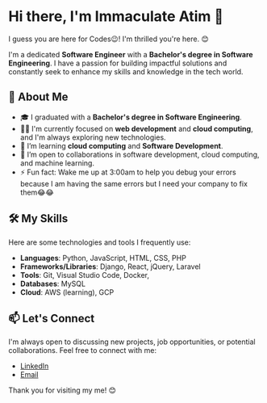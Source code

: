 # Hi there, I'm Immaculate Atim 👋

I guess you are here for Codes😉! I'm thrilled you're here. 😊

I'm a dedicated **Software Engineer** with a **Bachelor's degree in Software Engineering**. I have a passion for building impactful solutions and constantly seek to enhance my skills and knowledge in the tech world.

## 🚀 About Me
- 🎓 I graduated with a **Bachelor's degree in Software Engineering**.
- 👩‍💻 I'm currently focused on **web development** and **cloud computing**, and I'm always exploring new technologies.
- 🌱 I’m learning **cloud computing** and **Software Development**.
- 💼 I’m open to collaborations in software development, cloud computing, and machine learning.
- ⚡ Fun fact: Wake me up at 3:00am to help you debug your errors because I am having the same errors but I need your company to fix them😂😂 
## 🛠️ My Skills
Here are some technologies and tools I frequently use:
- **Languages**: Python, JavaScript, HTML, CSS, PHP
- **Frameworks/Libraries**: Django, React, jQuery, Laravel
- **Tools**: Git, Visual Studio Code, Docker, 
- **Databases**: MySQL
- **Cloud**: AWS (learning), GCP

## 📫 Let's Connect
I'm always open to discussing new projects, job opportunities, or potential collaborations. Feel free to connect with me:
- [LinkedIn](linkedin.com/in/immaculate-atim-aa5985212)
- [Email](mailto:immaculateatim56@gmail.com)

Thank you for visiting my me! 😊

